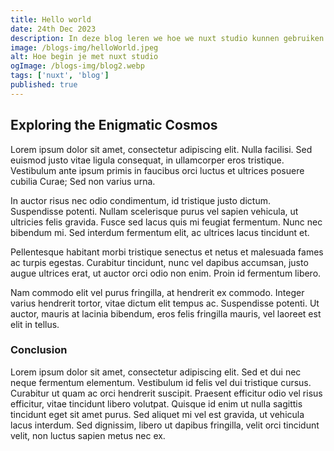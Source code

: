 ```yaml
---
title: Hello world
date: 24th Dec 2023
description: In deze blog leren we hoe we nuxt studio kunnen gebruiken.
image: /blogs-img/helloWorld.jpeg
alt: Hoe begin je met nuxt studio
ogImage: /blogs-img/blog2.webp
tags: ['nuxt', 'blog']
published: true
---
```


## Exploring the Enigmatic Cosmos

Lorem ipsum dolor sit amet, consectetur adipiscing elit. Nulla facilisi. Sed euismod justo vitae ligula consequat, in ullamcorper eros tristique. Vestibulum ante ipsum primis in faucibus orci luctus et ultrices posuere cubilia Curae; Sed non varius urna.

In auctor risus nec odio condimentum, id tristique justo dictum. Suspendisse potenti. Nullam scelerisque purus vel sapien vehicula, ut ultricies felis gravida. Fusce sed lacus quis mi feugiat fermentum. Nunc nec bibendum mi. Sed interdum fermentum elit, ac ultrices lacus tincidunt et.

Pellentesque habitant morbi tristique senectus et netus et malesuada fames ac turpis egestas. Curabitur tincidunt, nunc vel dapibus accumsan, justo augue ultrices erat, ut auctor orci odio non enim. Proin id fermentum libero.

Nam commodo elit vel purus fringilla, at hendrerit ex commodo. Integer varius hendrerit tortor, vitae dictum elit tempus ac. Suspendisse potenti. Ut auctor, mauris at lacinia bibendum, eros felis fringilla mauris, vel laoreet est elit in tellus.

### Conclusion

Lorem ipsum dolor sit amet, consectetur adipiscing elit. Sed et dui nec neque fermentum elementum. Vestibulum id felis vel dui tristique cursus. Curabitur ut quam ac orci hendrerit suscipit. Praesent efficitur odio vel risus efficitur, vitae tincidunt libero volutpat. Quisque id enim ut nulla sagittis tincidunt eget sit amet purus. Sed aliquet mi vel est gravida, ut vehicula lacus interdum. Sed dignissim, libero ut dapibus fringilla, velit orci tincidunt velit, non luctus sapien metus nec ex.
